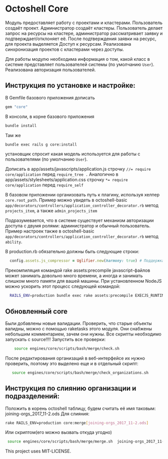 # Octoshell Core

Модуль предоставляет работу с проектами и кластерами.
Пользователь создаёт проект. Администратор создаёт кластеры.
Пользователь делает запрос на ресурсы на кластере, администратор рассматривает заявку и подтверждает/отклоняет её.
После подтверждения заявки на ресурс, для проекта выделяется Доступ к ресурсам.
Реализована синхронизация проектов с кластерами через доступы.

Для работы модулю необходима информация о том, какой класс в системе представляет пользователей системы (по умолчанию `User`).
Реализована авторизация пользователей.

## Инструкция по установке и настройке:

В Gemfile базового приложения дописать

```ruby
gem "core"
```

В консоли, в корне базового приложения

```bash
bundle install
```

Там же

```bash
bundle exec rails g core:install
```

установщик спросит какая модель используется для работы с пользователями (по умолчанию `User`).

Дописать в app/assets/javascripts/application.js строчку `//= require core/application` перед `require_tree .`
Аналогично в app/assets/stylesheets/application.css строчку `*= require core/application` перед `require_self`

В базовом приложении организовать путь к плагину, используя хелпер `core.root_path`.
Пример можно увидеть в octoshell-basic `app/decorators/controllers/application_controller_decorator.rb` метод `projects_item`, а также `admin_projects_item`

Подразумевается, что в системе существует механизм авторизации доступа с двумя ролями: администратор и обычный пользователь.
Пример настроек также в octoshell-basic `app/decorators/controllers/application_controller_decorator.rb` метод `ability`.

В production.rb обязательно должны быть следующие строки:

``` ruby
  config.assets.js_compressor = Uglifier.new(harmony: true) # Поддержка ES6
```

Прекомпиляция командой rake assets:precompile javascript-файлов может занимать довольно много времени, а иногда и занимать слишком много памяти для вашей машины. При установленном NodeJS можно ускорить этот процесс следующей командой:
``` bash
  RAILS_ENV=production bundle exec rake assets:precompile EXECJS_RUNTIME='Node' JRUBY_OPTS="-J-d32 -X-C"
 ```

## Обновленный core
Были добавлены новые валидации. Проверить, что старые объекты валидны, можно с помощью raketasks этого модуля. Они снабжены небольшим комментарием, зачем они нужны.
Все скрипты необходимо запускать с source!!!!
Запустить все проверки:
``` bash
	source engines/core/scripts/bash/merge/check.sh
 ```
 После редактирования организаций в веб-интерфейсе их нужно проверить, поэтому это выделено еще и в отдельный скрипт:
 ``` bash
 	source engines/core/scripts/bash/merge/check_organizations.sh
  ```


## Инструкция по слиянию организации и подразделений:
Положить в корень octoshell таблицу, будем считать её имя таковым: joining-orgs_2017_11-2.ods
Для слияния:
```bash
rake RAILS_ENV=production core:merge[joining-orgs_2017_11-2.ods]
```
Или скриптом(его можно вызвать откуда угодно)
``` bash
 source engines/core/scripts/bash/merge/merge.sh  joining-orgs_2017_11-2.ods
 ```


This project uses MIT-LICENSE.
